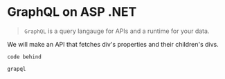 # GraphQL on ASP .NET

> `GraphQL` is a query langauge for APIs and a runtime for your data. 

We will make an API that fetches div's properties and their children's divs. 

<div id="picture">

`code behind` 

`grapql`


